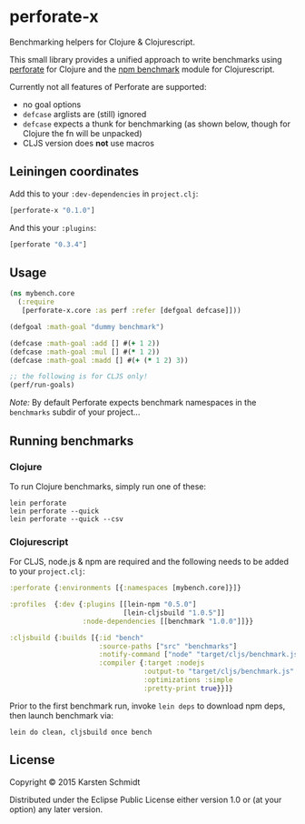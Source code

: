 # perforate-x

Benchmarking helpers for Clojure & Clojurescript.

This small library provides a unified approach to write benchmarks
using [perforate](https://github.com/davidsantiago/perforate) for
Clojure and the [npm benchmark](https://github.com/RyanMcG/lein-npm)
module for Clojurescript.

Currently not all features of Perforate are supported:

* no goal options
* `defcase` arglists are (still) ignored
* `defcase` expects a thunk for benchmarking (as shown below, though for
  Clojure the fn will be unpacked)
* CLJS version does **not** use macros
  
## Leiningen coordinates

Add this to your `:dev-dependencies` in `project.clj`:

```clj
[perforate-x "0.1.0"]
```

And this your `:plugins`:

```clj
[perforate "0.3.4"]
```

## Usage

```clj
(ns mybench.core
  (:require
   [perforate-x.core :as perf :refer [defgoal defcase]]))

(defgoal :math-goal "dummy benchmark")

(defcase :math-goal :add [] #(+ 1 2))
(defcase :math-goal :mul [] #(* 1 2))
(defcase :math-goal :madd [] #(+ (* 1 2) 3))

;; the following is for CLJS only!
(perf/run-goals)
```

*Note:* By default Perforate expects benchmark namespaces in the
 `benchmarks` subdir of your project...

## Running benchmarks

### Clojure

To run Clojure benchmarks, simply run one of these:

```
lein perforate
lein perforate --quick
lein perforate --quick --csv
```

### Clojurescript

For CLJS, node.js & npm are required and the following needs to be
added to your `project.clj`:

```clj
:perforate {:environments [{:namespaces [mybench.core]}]}

:profiles  {:dev {:plugins [[lein-npm "0.5.0"]
                            [lein-cljsbuild "1.0.5"]]
                  :node-dependencies [[benchmark "1.0.0"]]}}

:cljsbuild {:builds [{:id "bench"
                      :source-paths ["src" "benchmarks"]
                      :notify-command ["node" "target/cljs/benchmark.js"]
                      :compiler {:target :nodejs
                                 :output-to "target/cljs/benchmark.js"
                                 :optimizations :simple
                                 :pretty-print true}}]}
```

Prior to the first benchmark run, invoke `lein deps` to download npm
deps, then launch benchmark via:

```
lein do clean, cljsbuild once bench
```

## License

Copyright © 2015 Karsten Schmidt

Distributed under the Eclipse Public License either version 1.0 or (at
your option) any later version.
